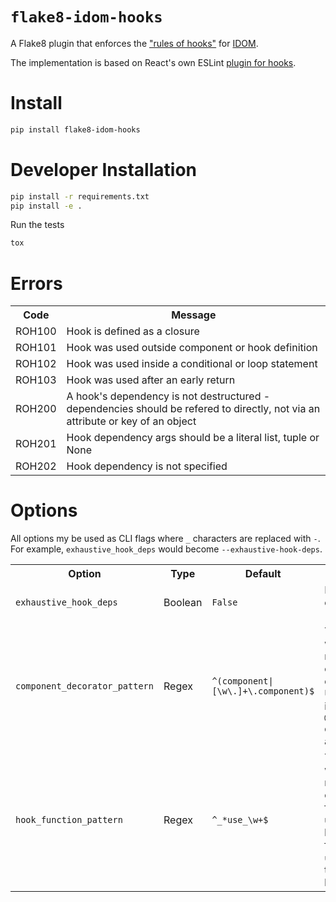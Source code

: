 # `flake8-idom-hooks`

A Flake8 plugin that enforces the ["rules of hooks"](https://reactjs.org/docs/hooks-rules.html) for [IDOM](https://github.com/idom-team/idom).

The implementation is based on React's own ESLint [plugin for hooks](https://github.com/facebook/react/tree/master/packages/eslint-plugin-react-hooks).

# Install

```bash
pip install flake8-idom-hooks
```

# Developer Installation

```bash
pip install -r requirements.txt
pip install -e .
```

Run the tests

```bash
tox
```

# Errors

<table>
    <tr>
        <th>Code</th>
        <th>Message</th>
    </tr>
    <tr>
        <td>ROH100</td>
        <td>Hook is defined as a closure</td>
    </tr>
    <tr>
        <td>ROH101</td>
        <td>Hook was used outside component or hook definition</td>
    </tr>
    <tr>
        <td>ROH102</td>
        <td>Hook was used inside a conditional or loop statement</td>
    </tr>
    <tr>
        <td>ROH103</td>
        <td>Hook was used after an early return</td>
    </tr>
    <tr>
        <td>ROH200</td>
        <td>
            A hook's dependency is not destructured - dependencies should be refered to
            directly, not via an attribute or key of an object
        </td>
    </tr>
    <tr>
        <td>ROH201</td>
        <td>Hook dependency args should be a literal list, tuple or None</td>
    </tr>
    <tr>
        <td>ROH202</td>
        <td>
            Hook dependency is not specified
        </td>
    </tr>
</table>

# Options

All options my be used as CLI flags where `_` characters are replaced with `-`. For
example, `exhaustive_hook_deps` would become `--exhaustive-hook-deps`.

<table>
    <tr>
        <th>Option</th>
        <th>Type</th>
        <th>Default</th>
        <th>Description</th>
    </tr>
    <tr>
        <td><code>exhaustive_hook_deps</code></td>
        <td>Boolean</td>
        <td><code>False</code></td>
        <td>Enable <code>ROH2**</code> errors (recommended)</td>
    </tr>
    <tr>
        <td><code>component_decorator_pattern</code></td>
        <td>Regex</td>
        <td><code>^(component|[\w\.]+\.component)$</code></td>
        <td>
            The pattern which should match the component decorators. Useful if
            you import the <code>@component</code> decorator under an alias.
        </td>
    </tr>
    <tr>
        <td><code>hook_function_pattern</code></td>
        <td>Regex</td>
        <td><code>^_*use_\w+$</code></td>
        <td>
            The pattern which should match the name of hook functions. Best used if you
            have existing functions with <code>use_*</code> names that are not hooks.
        </td>
    </tr>
</table>
